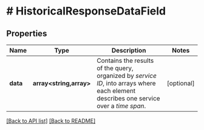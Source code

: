 # # HistoricalResponseDataField

## Properties

Name | Type | Description | Notes
------------ | ------------- | ------------- | -------------
**data** | **array&lt;string,array&gt;** | Contains the results of the query, organized by *service ID*, into arrays where each element describes one service over a *time span*. | [optional] 


[[Back to API list]](../../README.md#endpoints) [[Back to README]](../../README.md)
